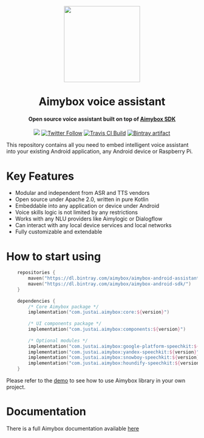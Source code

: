 <h1 align="center">
    <br>
    <a href="https://aimybox.com"><img src="https://app.aimybox.com/assets/images/aimybox.png"
                                                                    height="200"></a>
    <br><br>
    Aimybox voice assistant
</h1>

<h4 align="center">Open source voice assistant built on top of <a href="https://github.com/aimybox/aimybox-android-sdk">Aimybox SDK</a></h4>

<p align="center">
    <a href="https://gitter.im/aimybox/community"><img src="https://badges.gitter.im/amitmerchant1990/electron-markdownify.svg"></a>
    <a href="https://twitter.com/intent/follow?screen_name=aimybox"><img alt="Twitter Follow" src="https://img.shields.io/twitter/follow/aimybox.svg?label=Follow%20on%20Twitter&style=popout"></a>
    <a href="https://travis-ci.com/just-ai/aimybox-android-assistant"><img alt="Travis CI Build" src="https://travis-ci.com/aimybox/aimybox-android-assistant.svg?branch=master"></a>
    <a href="https://bintray.com/aimybox/aimybox-android-assistant/components/"><img alt="Bintray artifact" src="https://api.bintray.com/packages/aimybox/aimybox-android-assistant/components/images/download.svg"></a>
</p>

This repository contains all you need to embed intelligent voice assistant into your existing Android application, any Android device or Raspberry Pi.

# Key Features

* Modular and independent from ASR and TTS vendors
* Open source under Apache 2.0, written in pure Kotlin
* Embeddable into any application or device under Android
* Voice skills logic is not limited by any restrictions
* Works with any NLU providers like Aimylogic or Dialogflow
* Can interact with any local device services and local networks
* Fully customizable and extendable

# How to start using

```kotlin
    repositories {
        maven("https://dl.bintray.com/aimybox/aimybox-android-assistant/")
        maven("https://dl.bintray.com/aimybox/aimybox-android-sdk/")
    }
    
    dependencies {
        /* Core Aimybox package */
        implementation("com.justai.aimybox:core:${version}")
        
        /* UI components package */
        implementation("com.justai.aimybox:components:${version}")
        
        /* Optional modules */
        implementation("com.justai.aimybox:google-platform-speechkit:${version}")
        implementation("com.justai.aimybox:yandex-speechkit:${version}")
        implementation("com.justai.aimybox:snowboy-speechkit:${version}")
        implementation("com.justai.aimybox:houndify-speechkit:${version}")
    }
```

Please refer to the [demo](https://github.com/aimybox/aimybox-android-assistant/tree/master/demo) to see how to use Aimybox library in your own project.

# Documentation

There is a full Aimybox documentation available [here](https://help.aimybox.com)

